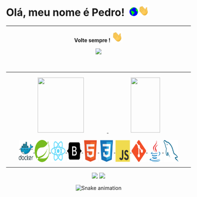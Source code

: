 

#  **Olá, meu nome é Pedro!** &nbsp;<img src="imagens/../.github/workflows/imagens/Earth.gif" width="24px" height="24px"><img src="imagens/../.github/workflows/imagens/Hi.gif" width="30px" height="30px">


<hr>
 
<p align="center"> <b>Volte sempre !</b> <img src="/.github/workflows/imagens/Hi.gif" width="30px" height="30px"> </p>
<p align="center">   <img alingn="center" src="https://profile-counter.glitch.me/PedroRCSilva/count.svg" /></p>

<br>
<hr>


<div align="center" >
  <a href="https://github.com/PedroRCSilva" >
  <img height="150em" src="https://github-readme-stats.vercel.app/api?username=PedroRCSilva&show_icons=true&theme=dark&inline_all_commits=true&count_private=true" float="left" width="50%"/>
  <img height="150em" width="40%" src="https://github-readme-stats.vercel.app/api/top-langs/?username=PedroRCSilva&layout=compact&langs_count=7&theme=dark" float="right"/>
</div>

  <div style="display:inline_block" align="center"><br>
       
 <img align="center" alt="Pedro-Bootstrap" height="60" width="40" src="https://github.com/devicons/devicon/blob/master/icons/docker/docker-original-wordmark.svg" />

<img align="center" alt="Pedro-Bootstrap" height="60" width="40" src="https://github.com/devicons/devicon/blob/master/icons/spring/spring-original.svg" />

<img align="center" alt="Pedro-Bootstrap" height="60" width="40" src="https://github.com/devicons/devicon/blob/master/icons/react/react-original.svg" />

<img align="center" alt="Pedro-Bootstrap" height="60" width="40" src="https://github.com/devicons/devicon/blob/master/icons/bootstrap/bootstrap-plain.svg" />

    
   <img align="center" alt="Pedro-HTML" height="60" width="40" src="https://raw.githubusercontent.com/devicons/devicon/master/icons/html5/html5-original.svg">
  <img align="center" alt="Pedro-CSS" height="60" width="40" src="https://raw.githubusercontent.com/devicons/devicon/master/icons/css3/css3-original.svg">
     <img align="center" alt="Pedro-JS" height="60" width="40" src="https://github.com/devicons/devicon/blob/master/icons/javascript/javascript-original.svg">
     <img align="center" alt="Pedro-Git" height="60" width="40" src="https://github.com/devicons/devicon/blob/master/icons/git/git-original.svg">
    <img align="center" alt="Pedro-Git" height="60" width="40" src="https://raw.githubusercontent.com/devicons/devicon/1119b9f84c0290e0f0b38982099a2bd027a48bf1/icons/java/java-original.svg">
       <img align="center" alt="Pedro-Git" height="60" width="40" src="https://raw.githubusercontent.com/devicons/devicon/1119b9f84c0290e0f0b38982099a2bd027a48bf1/icons/mysql/mysql-original.svg">
   


</div>
 <hr>
 <div align="center">
  <a href = "mailto:pedrorochacardoso1908@gmail.com"><img src="https://img.shields.io/badge/-Gmail-%23333?style=for-the-badge&logo=gmail&logoColor=white" target="_blank"></a>
  <a href="https://www.linkedin.com/in/pedrorocs" target="_blank"><img src="https://img.shields.io/badge/-LinkedIn-%230077B5?style=for-the-badge&logo=linkedin&logoColor=white" target="_blank"></a>


![Snake animation](https://github.com/PedroRCSilva/PedroRCSilva/blob/output/github-contribution-grid-snake.svg)
</div>
